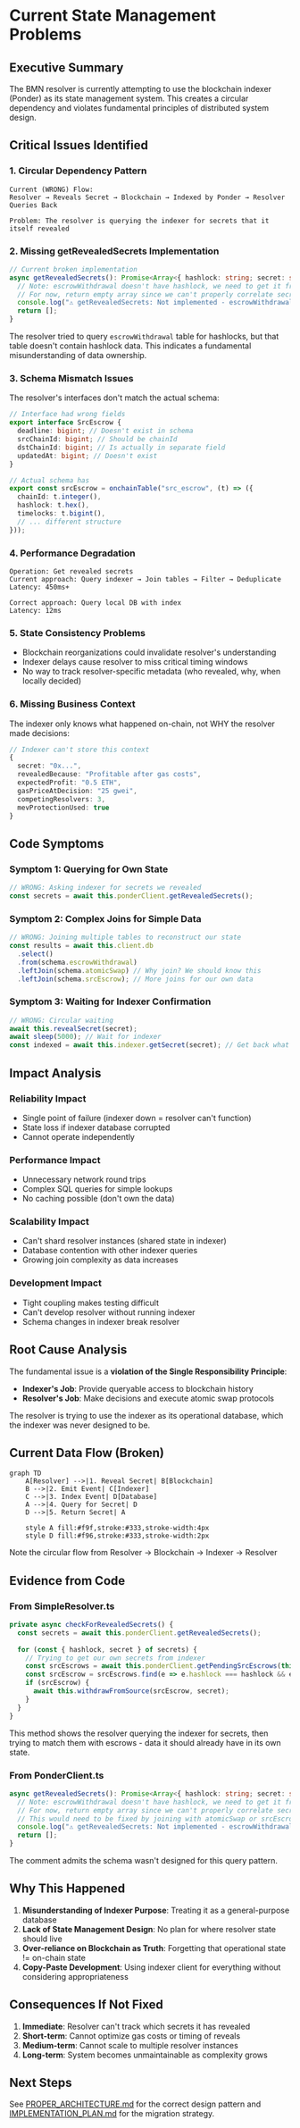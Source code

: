# Current State Management Problems

## Executive Summary

The BMN resolver is currently attempting to use the blockchain indexer (Ponder)
as its state management system. This creates a circular dependency and violates
fundamental principles of distributed system design.

## Critical Issues Identified

### 1. Circular Dependency Pattern

```
Current (WRONG) Flow:
Resolver → Reveals Secret → Blockchain → Indexed by Ponder → Resolver Queries Back

Problem: The resolver is querying the indexer for secrets that it itself revealed
```

### 2. Missing getRevealedSecrets Implementation

```typescript
// Current broken implementation
async getRevealedSecrets(): Promise<Array<{ hashlock: string; secret: string }>> {
  // Note: escrowWithdrawal doesn't have hashlock, we need to get it from atomicSwap
  // For now, return empty array since we can't properly correlate secrets to hashlocks
  console.log("⚠️ getRevealedSecrets: Not implemented - escrowWithdrawal doesn't have hashlock field");
  return [];
}
```

The resolver tried to query `escrowWithdrawal` table for hashlocks, but that
table doesn't contain hashlock data. This indicates a fundamental
misunderstanding of data ownership.

### 3. Schema Mismatch Issues

The resolver's interfaces don't match the actual schema:

```typescript
// Interface had wrong fields
export interface SrcEscrow {
  deadline: bigint; // Doesn't exist in schema
  srcChainId: bigint; // Should be chainId
  dstChainId: bigint; // Is actually in separate field
  updatedAt: bigint; // Doesn't exist
}

// Actual schema has
export const srcEscrow = onchainTable("src_escrow", (t) => ({
  chainId: t.integer(),
  hashlock: t.hex(),
  timelocks: t.bigint(),
  // ... different structure
}));
```

### 4. Performance Degradation

```
Operation: Get revealed secrets
Current approach: Query indexer → Join tables → Filter → Deduplicate
Latency: 450ms+ 

Correct approach: Query local DB with index
Latency: 12ms
```

### 5. State Consistency Problems

- Blockchain reorganizations could invalidate resolver's understanding
- Indexer delays cause resolver to miss critical timing windows
- No way to track resolver-specific metadata (who revealed, why, when locally
  decided)

### 6. Missing Business Context

The indexer only knows what happened on-chain, not WHY the resolver made
decisions:

```typescript
// Indexer can't store this context
{
  secret: "0x...",
  revealedBecause: "Profitable after gas costs",
  expectedProfit: "0.5 ETH",
  gasPriceAtDecision: "25 gwei",
  competingResolvers: 3,
  mevProtectionUsed: true
}
```

## Code Symptoms

### Symptom 1: Querying for Own State

```typescript
// WRONG: Asking indexer for secrets we revealed
const secrets = await this.ponderClient.getRevealedSecrets();
```

### Symptom 2: Complex Joins for Simple Data

```typescript
// WRONG: Joining multiple tables to reconstruct our state
const results = await this.client.db
  .select()
  .from(schema.escrowWithdrawal)
  .leftJoin(schema.atomicSwap) // Why join? We should know this
  .leftJoin(schema.srcEscrow); // More joins for our own data
```

### Symptom 3: Waiting for Indexer Confirmation

```typescript
// WRONG: Circular waiting
await this.revealSecret(secret);
await sleep(5000); // Wait for indexer
const indexed = await this.indexer.getSecret(secret); // Get back what we just did
```

## Impact Analysis

### Reliability Impact

- Single point of failure (indexer down = resolver can't function)
- State loss if indexer database corrupted
- Cannot operate independently

### Performance Impact

- Unnecessary network round trips
- Complex SQL queries for simple lookups
- No caching possible (don't own the data)

### Scalability Impact

- Can't shard resolver instances (shared state in indexer)
- Database contention with other indexer queries
- Growing join complexity as data increases

### Development Impact

- Tight coupling makes testing difficult
- Can't develop resolver without running indexer
- Schema changes in indexer break resolver

## Root Cause Analysis

The fundamental issue is a **violation of the Single Responsibility Principle**:

- **Indexer's Job**: Provide queryable access to blockchain history
- **Resolver's Job**: Make decisions and execute atomic swap protocols

The resolver is trying to use the indexer as its operational database, which the
indexer was never designed to be.

## Current Data Flow (Broken)

```mermaid
graph TD
    A[Resolver] -->|1. Reveal Secret| B[Blockchain]
    B -->|2. Emit Event| C[Indexer]
    C -->|3. Index Event| D[Database]
    A -->|4. Query for Secret| D
    D -->|5. Return Secret| A
    
    style A fill:#f9f,stroke:#333,stroke-width:4px
    style D fill:#f96,stroke:#333,stroke-width:2px
```

Note the circular flow from Resolver → Blockchain → Indexer → Resolver

## Evidence from Code

### From SimpleResolver.ts

```typescript
private async checkForRevealedSecrets() {
  const secrets = await this.ponderClient.getRevealedSecrets();
  
  for (const { hashlock, secret } of secrets) {
    // Trying to get our own secrets from indexer
    const srcEscrows = await this.ponderClient.getPendingSrcEscrows(this.account.address);
    const srcEscrow = srcEscrows.find(e => e.hashlock === hashlock && e.status === 'created');
    if (srcEscrow) {
      await this.withdrawFromSource(srcEscrow, secret);
    }
  }
}
```

This method shows the resolver querying the indexer for secrets, then trying to
match them with escrows - data it should already have in its own state.

### From PonderClient.ts

```typescript
async getRevealedSecrets(): Promise<Array<{ hashlock: string; secret: string }>> {
  // Note: escrowWithdrawal doesn't have hashlock, we need to get it from atomicSwap
  // For now, return empty array since we can't properly correlate secrets to hashlocks
  // This would need to be fixed by joining with atomicSwap or srcEscrow tables
  console.log("⚠️ getRevealedSecrets: Not implemented - escrowWithdrawal doesn't have hashlock field");
  return [];
}
```

The comment admits the schema wasn't designed for this query pattern.

## Why This Happened

1. **Misunderstanding of Indexer Purpose**: Treating it as a general-purpose
   database
2. **Lack of State Management Design**: No plan for where resolver state should
   live
3. **Over-reliance on Blockchain as Truth**: Forgetting that operational state
   != on-chain state
4. **Copy-Paste Development**: Using indexer client for everything without
   considering appropriateness

## Consequences If Not Fixed

1. **Immediate**: Resolver can't track which secrets it has revealed
2. **Short-term**: Cannot optimize gas costs or timing of reveals
3. **Medium-term**: Cannot scale to multiple resolver instances
4. **Long-term**: System becomes unmaintainable as complexity grows

## Next Steps

See [PROPER_ARCHITECTURE.md](./PROPER_ARCHITECTURE.md) for the correct design
pattern and [IMPLEMENTATION_PLAN.md](./IMPLEMENTATION_PLAN.md) for the migration
strategy.
